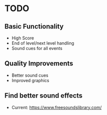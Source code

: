 # TODO

## Basic Functionality

- High Score
- End of level/next level handling
- Sound cues for all events

## Quality Improvements

- Better sound cues
- Improved graphics

## Find better sound effects

- Current: <https://www.freesoundslibrary.com/>
